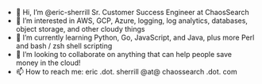 - 👋 Hi, I’m @eric-sherrill Sr. Customer Success Engineer at ChaosSearch
- 👀 I’m interested in AWS, GCP, Azure, logging, log analytics, databases, object storage, and other cloudy things
- 🌱 I’m currently learning Python, Go, JavaScript, and Java, plus more Perl and bash / zsh shell scripting
- 💞️ I’m looking to collaborate on anything that can help people save money in the cloud!
- 📫 How to reach me: eric .dot. sherrill @at@ chaossearch .dot. com

<!---
eric-sherrill/eric-sherrill is a ✨ special ✨ repository because its `README.md` (this file) appears on your GitHub profile.
You can click the Preview link to take a look at your changes.
--->
